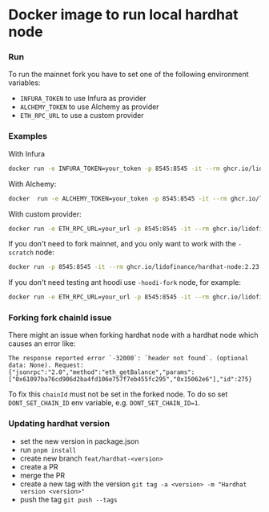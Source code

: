 # Docker image to run local hardhat node

### Run

To run the mainnet fork you have to set one of the following environment variables:

- `INFURA_TOKEN` to use Infura as provider
- `ALCHEMY_TOKEN` to use Alchemy as provider
- `ETH_RPC_URL` to use a custom provider

### Examples

With Infura

```bash
docker run -e INFURA_TOKEN=your_token -p 8545:8545 -it --rm ghcr.io/lidofinance/hardhat-node:2.23.0
```

With Alchemy:

```bash
docker  run -e ALCHEMY_TOKEN=your_token -p 8545:8545 -it --rm ghcr.io/lidofinance/hardhat-node:2.23.0
```

With custom provider:

```bash
docker run -e ETH_RPC_URL=your_url -p 8545:8545 -it --rm ghcr.io/lidofinance/hardhat-node:2.23.0
```

If you don't need to fork mainnet, and you only want to work with the `-scratch` node:

```bash
docker run -p 8545:8545 -it --rm ghcr.io/lidofinance/hardhat-node:2.23.0
```

If you don't need testing ant hoodi use `-hoodi-fork` node, for example:

```bash
docker run -e ETH_RPC_URL=your_url -p 8545:8545 -it --rm ghcr.io/lidofinance/hardhat-node:2.22.18.1-hoodi-fork
```

### Forking fork chainId issue

There might an issue when forking hardhat node with a hardhat node which causes an error like:

```
The response reported error `-32000`: `header not found`. (optional data: None). Request: {"jsonrpc":"2.0","method":"eth_getBalance","params":["0x61097ba76cd906d2ba4fd106e757f7eb455fc295","0x15062e6"],"id":275}
```

To fix this `chainId` must not be set in the forked node. To do so set `DONT_SET_CHAIN_ID` env variable, e.g. `DONT_SET_CHAIN_ID=1`.

### Updating hardhat version

- set the new version in package.json
- run `pnpm install`
- create new branch `feat/hardhat-<version>`
- create a PR
- merge the PR
- create a new tag with the version `git tag -a <version> -m "Hardhat version <version>"`
- push the tag `git push --tags`
